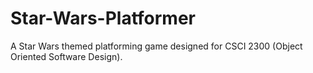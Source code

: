 # Star-Wars-Platformer
A Star Wars themed platforming game designed for CSCI 2300 (Object Oriented Software Design).
